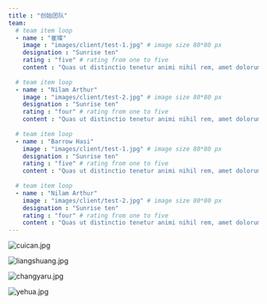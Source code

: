 ```yaml
---
title : "创始团队"
team:
  # team item loop
  - name : "崔璨"
    image : "images/client/test-1.jpg" # image size 80*80 px
    designation : "Sunrise ten"
    rating : "five" # rating from one to five
    content : "Quas ut distinctio tenetur animi nihil rem, amet dolorum totam. Ab repudiandae tempore qui fugiat amet ipsa id omnis ipsam."
      
  # team item loop
  - name : "Nilam Arthur"
    image : "images/client/test-2.jpg" # image size 80*80 px
    designation : "Sunrise ten"
    rating : "four" # rating from one to five
    content : "Quas ut distinctio tenetur animi nihil rem, amet dolorum totam. Ab repudiandae tempore qui fugiat amet ipsa id omnis ipsam."
      
  # team item loop
  - name : "Barrow Hasi"
    image : "images/client/test-1.jpg" # image size 80*80 px
    designation : "Sunrise ten"
    rating : "five" # rating from one to five
    content : "Quas ut distinctio tenetur animi nihil rem, amet dolorum totam. Ab repudiandae tempore qui fugiat amet ipsa id omnis ipsam."
      
  # team item loop
  - name : "Nilam Arthur"
    image : "images/client/test-2.jpg" # image size 80*80 px
    designation : "Sunrise ten"
    rating : "four" # rating from one to five
    content : "Quas ut distinctio tenetur animi nihil rem, amet dolorum totam. Ab repudiandae tempore qui fugiat amet ipsa id omnis ipsam."
---
```


![cuican.jpg](/.attachments/cuican-52b1da47-7f4a-4211-9524-2289150d47c6.jpg)

![liangshuang.jpg](/.attachments/liangshuang-5eaa43b7-421f-4ef2-9521-c2ab700d4fc6.jpg)

![changyaru.jpg](/.attachments/changyaru-ba9ce5a1-6b06-43fa-a12a-108c03a4bbf7.jpg)

![yehua.jpg](/.attachments/yehua-09993421-ee55-4875-96b8-b3096a369955.jpg)